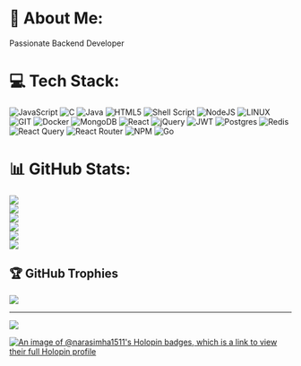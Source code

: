 # 💫 About Me:
Passionate Backend Developer


# 💻 Tech Stack:
![JavaScript](https://img.shields.io/badge/javascript-%23323330.svg?style=for-the-badge&logo=javascript&logoColor=%23F7DF1E) ![C](https://img.shields.io/badge/c-%2300599C.svg?style=for-the-badge&logo=c&logoColor=white) ![Java](https://img.shields.io/badge/java-%23ED8B00.svg?style=for-the-badge&logo=openjdk&logoColor=white) ![HTML5](https://img.shields.io/badge/html5-%23E34F26.svg?style=for-the-badge&logo=html5&logoColor=white) ![Shell Script](https://img.shields.io/badge/shell_script-%23121011.svg?style=for-the-badge&logo=gnu-bash&logoColor=white) ![NodeJS](https://img.shields.io/badge/node.js-6DA55F?style=for-the-badge&logo=node.js&logoColor=white) ![LINUX](https://img.shields.io/badge/Linux-FCC624?style=for-the-badge&logo=linux&logoColor=black) ![GIT](https://img.shields.io/badge/Git-fc6d26?style=for-the-badge&logo=git&logoColor=white) ![Docker](https://img.shields.io/badge/docker-%230db7ed.svg?style=for-the-badge&logo=docker&logoColor=white) ![MongoDB](https://img.shields.io/badge/MongoDB-%234ea94b.svg?style=for-the-badge&logo=mongodb&logoColor=white) ![React](https://img.shields.io/badge/react-%2320232a.svg?style=for-the-badge&logo=react&logoColor=%2361DAFB) ![jQuery](https://img.shields.io/badge/jquery-%230769AD.svg?style=for-the-badge&logo=jquery&logoColor=white) ![JWT](https://img.shields.io/badge/JWT-black?style=for-the-badge&logo=JSON%20web%20tokens)
 ![Postgres](https://img.shields.io/badge/postgres-%23316192.svg?style=for-the-badge&logo=postgresql&logoColor=white) ![Redis](https://img.shields.io/badge/redis-%23DD0031.svg?style=for-the-badge&logo=redis&logoColor=white) ![React Query](https://img.shields.io/badge/-React%20Query-FF4154?style=for-the-badge&logo=react%20query&logoColor=white) ![React Router](https://img.shields.io/badge/React_Router-CA4245?style=for-the-badge&logo=react-router&logoColor=white)  ![NPM](https://img.shields.io/badge/NPM-%23CB3837.svg?style=for-the-badge&logo=npm&logoColor=white) ![Go](https://img.shields.io/badge/go-%2300ADD8.svg?style=for-the-badge&logo=go&logoColor=white)
# 📊 GitHub Stats:
[![](https://github-readme-stats.vercel.app/api?username=narasimha-1511&show_icons=true&theme=dark#gh-dark-mode-only)](https://github-readme-stats.vercel.app/api?username=narasimha-1511#gh-dark-mode-only)<br/>
[![](https://github-readme-stats.vercel.app/api?username=narasimha-1511&show_icons=true&theme=default#gh-light-mode-only)](https://github-readme-stats.vercel.app/api?username=narasimha-1511#gh-light-mode-only)<br />
[![](https://github-readme-streak-stats.herokuapp.com/?user=narasimha-1511&theme=dark#gh-dark-mode-only)](https://github-readme-streak-stats.herokuapp.com/?user=narasimha-1511#gh-dark-mode-only)<br />
[![](https://github-readme-streak-stats.herokuapp.com/?user=narasimha-1511&theme=default#gh-light-mode-only)](https://github-readme-streak-stats.herokuapp.com/?user=narasimha-1511#gh-light-mode-only)<br/>
[![](https://github-readme-stats.vercel.app/api/top-langs/?username=narasimha-1511&theme=dark&hide_border=false&include_all_commits=true&count_private=false&layout=compact#gh-dark-mode-only)](https://github-readme-stats.vercel.app/api/top-langs/?username=narasimha-1511&theme=dark&hide_border=false&include_all_commits=true&count_private=false&layout=compact#gh-dark-mode-only)<br/>
[![](https://github-readme-stats.vercel.app/api/top-langs/?username=narasimha-1511&theme=default&hide_border=false&include_all_commits=true&count_private=false&layout=compact#gh-light-mode-only)](https://github-readme-stats.vercel.app/api/top-langs/?username=narasimha-1511&theme=default&hide_border=false&include_all_commits=true&count_private=false&layout=compact#gh-light-mode-only)<br/>

## 🏆 GitHub Trophies
![](https://github-profile-trophy.vercel.app/?username=narasimha-1511&theme=radical&no-frame=false&no-bg=true&margin-w=4)

---
[![](https://visitcount.itsvg.in/api?id=narasimha-1511&icon=0&color=0)](https://visitcount.itsvg.in)

<!-- Proudly created with GPRM ( https://gprm.itsvg.in ) -->

[![An image of @narasimha1511's Holopin badges, which is a link to view their full Holopin profile](https://holopin.me/narasimha1511)](https://holopin.io/@narasimha1511)



<!-- Proudly created with GPRM ( https://gprm.itsvg.in ) -->
